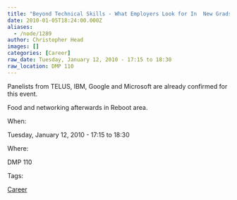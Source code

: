 ```yaml
---
title: "Beyond Technical Skills - What Employers Look for In  New Grads"
date: 2010-01-05T18:24:00.000Z
aliases:
  - /node/1289
author: Christopher Head
images: []
categories: [Career]
raw_date: Tuesday, January 12, 2010 - 17:15 to 18:30
raw_location: DMP 110
---
```


Panelists from TELUS, IBM, Google and Microsoft are already confirmed for this event.

Food and networking afterwards in Reboot area.

When: 

Tuesday, January 12, 2010 - 17:15 to 18:30

Where: 

DMP 110

Tags: 

[Career](/career)
